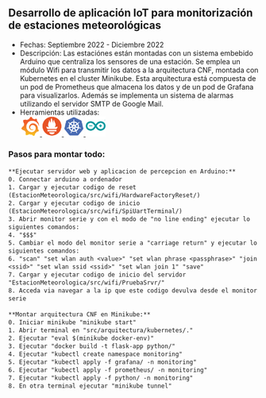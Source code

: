 ## Desarrollo de aplicación IoT para monitorización de estaciones meteorológicas
<ul>
    <li>Fechas: Septiembre 2022 - Diciembre 2022</li>
    <li>Descripción: Las estaciónes están montadas con un sistema embebido Arduino que centraliza los sensores de una estación. Se emplea un módulo Wifi para transmitir los datos a la arquitectura CNF, montada con Kubernetes en el cluster Minikube. Esta arquitectura está compuesta de un pod de Prometheus que almacena los datos y de un pod de Grafana para visualizarlos. Además se implementa un sistema de alarmas utilizando el servidor SMTP de Google Mail.</li>
    <li>Herramientas utilizadas:</li>
<a href="https://grafana.com/" target="_blank" rel="noreferrer">
    <img src="https://raw.githubusercontent.com/devicons/devicon/master/icons/grafana/grafana-original.svg" alt="grafana" width="40" height="40"/> 
</a>
<a href="https://prometheus.io/" target="_blank" rel="noreferrer">
    <img src="https://raw.githubusercontent.com/devicons/devicon/master/icons/prometheus/prometheus-original.svg" alt="prometheus" width="40" height="40"/> 
</a>
<a href="https://kubernetes.io/" target="_blank" rel="noreferrer">
    <img src="https://raw.githubusercontent.com/devicons/devicon/master/icons/kubernetes/kubernetes-plain.svg" alt="kubernetes" width="40" height="40"/> 
</a>
<a href="https://www.arduino.cc/" target="_blank" rel="noreferrer">
    <img src="https://raw.githubusercontent.com/devicons/devicon/master/icons/arduino/arduino-original.svg" alt="arduino" width="40" height="40"/> 
</a>
</ul>

### Pasos para montar todo:

    **Ejecutar servidor web y aplicacion de percepcion en Arduino:** 
    0. Connectar arduino a ordenador
    1. Cargar y ejecutar codigo de reset (EstacionMeteorologica/src/wifi/HardwareFactoryReset/)
    2. Cargar y ejecutar codigo de inicio (EstacionMeteorologica/src/wifi/SpiUartTerminal/)
    3. Abrir monitor serie y con el modo de "no line ending" ejecutar lo siguientes comandos:
    4. "$$$"
    5. Cambiar el modo del monitor serie a "carriage return" y ejecutar lo siguientes comandos:
    6. "scan" "set wlan auth <value>" "set wlan phrase <passphrase>" "join <ssid>" "set wlan ssid <ssid>" "set wlan join 1" "save"
    7. Cargar y ejecutar codigo de inicio del servidor "EstacionMeteorologica/src/wifi/PruebaSrvr/"
    8. Acceda via navegar a la ip que este codigo devulva desde el monitor serie

    **Montar arquitectura CNF en Minikube:**
    0. Iniciar minikube "minikube start"
    1. Abrir terminal en "src/arquitectura/kubernetes/."
    2. Ejecutar "eval $(minikube docker-env)"
    3. Ejecutar "docker build -t flask-app python/"
    4. Ejecutar "kubectl create namespace monitoring"
    5. Ejecutar "kubectl apply -f grafana/ -n monitoring"
    6. Ejecutar "kubectl apply -f prometheus/ -n monitoring"
    7. Ejecutar "kubectl apply -f python/ -n monitoring"
    8. En otra terminal ejecutar "minikube tunnel"

